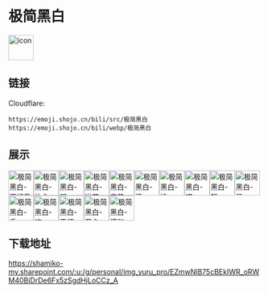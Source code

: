 # 极简黑白
<img src="https://emoji.shojo.cn/bili/src/极简黑白/icon.png" width="50" height="50" alt="icon">

## 链接
Cloudflare:
```
https://emoji.shojo.cn/bili/src/极简黑白
https://emoji.shojo.cn/bili/webp/极简黑白
```
## 展示
<img src="https://emoji.shojo.cn/bili/src/极简黑白/极简黑白-不好意思.png" width="50" height="50" alt="极简黑白-不好意思"><img src="https://emoji.shojo.cn/bili/src/极简黑白/极简黑白-比心.png" width="50" height="50" alt="极简黑白-比心"><img src="https://emoji.shojo.cn/bili/src/极简黑白/极简黑白-哭.png" width="50" height="50" alt="极简黑白-哭"><img src="https://emoji.shojo.cn/bili/src/极简黑白/极简黑白-送花.png" width="50" height="50" alt="极简黑白-送花"><img src="https://emoji.shojo.cn/bili/src/极简黑白/极简黑白-害羞.png" width="50" height="50" alt="极简黑白-害羞"><img src="https://emoji.shojo.cn/bili/src/极简黑白/极简黑白-汗.png" width="50" height="50" alt="极简黑白-汗"><img src="https://emoji.shojo.cn/bili/src/极简黑白/极简黑白-馋.png" width="50" height="50" alt="极简黑白-馋"><img src="https://emoji.shojo.cn/bili/src/极简黑白/极简黑白-喵.png" width="50" height="50" alt="极简黑白-喵"><img src="https://emoji.shojo.cn/bili/src/极简黑白/极简黑白-怒.png" width="50" height="50" alt="极简黑白-怒"><img src="https://emoji.shojo.cn/bili/src/极简黑白/极简黑白-呆.png" width="50" height="50" alt="极简黑白-呆"><img src="https://emoji.shojo.cn/bili/src/极简黑白/极简黑白-秃.png" width="50" height="50" alt="极简黑白-秃"><img src="https://emoji.shojo.cn/bili/src/极简黑白/极简黑白-吃.png" width="50" height="50" alt="极简黑白-吃"><img src="https://emoji.shojo.cn/bili/src/极简黑白/极简黑白-干杯.png" width="50" height="50" alt="极简黑白-干杯"><img src="https://emoji.shojo.cn/bili/src/极简黑白/极简黑白-开心.png" width="50" height="50" alt="极简黑白-开心"><img src="https://emoji.shojo.cn/bili/src/极简黑白/极简黑白-慌张.png" width="50" height="50" alt="极简黑白-慌张">

## 下载地址

https://shamiko-my.sharepoint.com/:u:/g/personal/img_yuru_pro/EZmwNlB75cBEkIWR_oRWM40BiDrDe6Fx5zSgdHjLoCCz_A